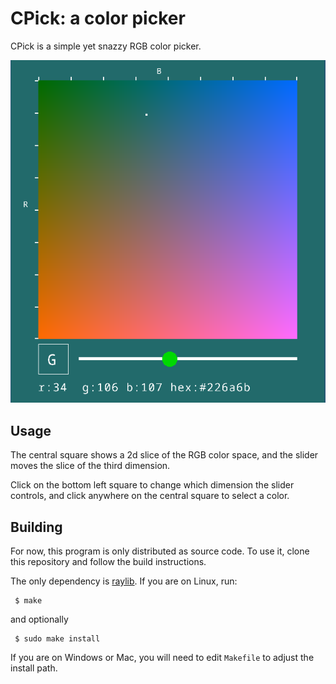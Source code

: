 # CPick: a color picker

CPick is a simple yet snazzy RGB color picker.

![screenshot](cpick.png)

Usage
-----
The central square shows a 2d slice of the RGB color space, and the slider
moves the slice of the third dimension. 

Click on the bottom left square to change which dimension the slider controls,
and click anywhere on the central square to select a color.

Building
--------
For now, this program is only distributed as source code. To use it, clone this
repository and follow the build instructions.

The only dependency is [raylib](https://www.raylib.com/). If you are on Linux,
run:

     $ make

and optionally

     $ sudo make install

If you are on Windows or Mac, you will need to edit `Makefile` to adjust
the install path.
